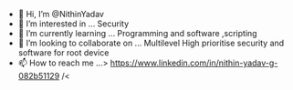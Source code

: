 - 👋 Hi, I’m @NithinYadav
- 👀 I’m interested in ... Security
- 🌱 I’m currently learning ... Programming and software ,scripting
- 💞️ I’m looking to collaborate on ... Multilevel High prioritise security and software for root device
- 📫 How to reach me ...> https://www.linkedin.com/in/nithin-yadav-g-082b51129 /<

<!---
NithinYadav/ BlueEyes is a ✨ special ✨ repository because its `README.md` (this file) appears on your GitHub profile.
You can click the Preview link to take a look at your changes.
--->
